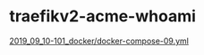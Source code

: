 # traefikv2-acme-whoami

[2019_09_10-101_docker/docker-compose-09.yml](https://github.com/containous/blog-posts/blob/master/2019_09_10-101_docker/docker-compose-09.yml)

